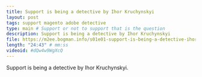 ```yaml
---
title: Support is being a detective by Ihor Kruchynskyi
layout: post
tags: support magento adobe detective
type: main # Support or not to support that is the question
description: Support is being a detective by Ihor Kruchynskyi
file: https://m2ee.bogman.info/s01e01-support-is-being-a-detective-ihor-kruchynskyi.mp3
length: "24:43" # mm:ss
videoid: #dQw4w9WgXcQ
---
```


Support is being a detective by Ihor Kruchynskyi.

